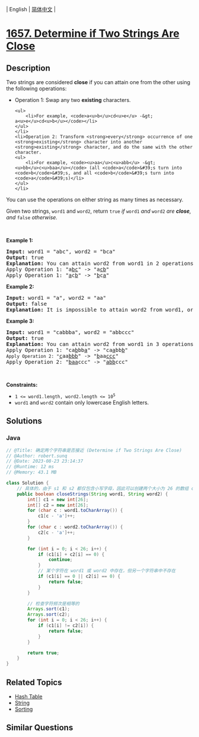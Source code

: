 
| English | [简体中文](README.md) |

# [1657. Determine if Two Strings Are Close](https://leetcode.cn//problems/determine-if-two-strings-are-close/)

## Description

<p>Two strings are considered <strong>close</strong> if you can attain one from the other using the following operations:</p>

<ul>
	<li>Operation 1: Swap any two <strong>existing</strong> characters.

	<ul>
		<li>For example, <code>a<u>b</u>cd<u>e</u> -&gt; a<u>e</u>cd<u>b</u></code></li>
	</ul>
	</li>
	<li>Operation 2: Transform <strong>every</strong> occurrence of one <strong>existing</strong> character into another <strong>existing</strong> character, and do the same with the other character.
	<ul>
		<li>For example, <code><u>aa</u>c<u>abb</u> -&gt; <u>bb</u>c<u>baa</u></code> (all <code>a</code>&#39;s turn into <code>b</code>&#39;s, and all <code>b</code>&#39;s turn into <code>a</code>&#39;s)</li>
	</ul>
	</li>
</ul>

<p>You can use the operations on either string as many times as necessary.</p>

<p>Given two strings, <code>word1</code> and <code>word2</code>, return <code>true</code><em> if </em><code>word1</code><em> and </em><code>word2</code><em> are <strong>close</strong>, and </em><code>false</code><em> otherwise.</em></p>

<p>&nbsp;</p>
<p><strong class="example">Example 1:</strong></p>

<pre>
<strong>Input:</strong> word1 = &quot;abc&quot;, word2 = &quot;bca&quot;
<strong>Output:</strong> true
<strong>Explanation:</strong> You can attain word2 from word1 in 2 operations.
Apply Operation 1: &quot;a<u>bc</u>&quot; -&gt; &quot;a<u>cb</u>&quot;
Apply Operation 1: &quot;<u>a</u>c<u>b</u>&quot; -&gt; &quot;<u>b</u>c<u>a</u>&quot;
</pre>

<p><strong class="example">Example 2:</strong></p>

<pre>
<strong>Input:</strong> word1 = &quot;a&quot;, word2 = &quot;aa&quot;
<strong>Output:</strong> false
<strong>Explanation: </strong>It is impossible to attain word2 from word1, or vice versa, in any number of operations.
</pre>

<p><strong class="example">Example 3:</strong></p>

<pre>
<strong>Input:</strong> word1 = &quot;cabbba&quot;, word2 = &quot;abbccc&quot;
<strong>Output:</strong> true
<strong>Explanation:</strong> You can attain word2 from word1 in 3 operations.
Apply Operation 1: &quot;ca<u>b</u>bb<u>a</u>&quot; -&gt; &quot;ca<u>a</u>bb<u>b</u>&quot;
<code>Apply Operation 2: &quot;</code><u>c</u>aa<u>bbb</u>&quot; -&gt; &quot;<u>b</u>aa<u>ccc</u>&quot;
Apply Operation 2: &quot;<u>baa</u>ccc&quot; -&gt; &quot;<u>abb</u>ccc&quot;
</pre>

<p>&nbsp;</p>
<p><strong>Constraints:</strong></p>

<ul>
	<li><code>1 &lt;= word1.length, word2.length &lt;= 10<sup>5</sup></code></li>
	<li><code>word1</code> and <code>word2</code> contain only lowercase English letters.</li>
</ul>


## Solutions


### Java

```Java
// @Title: 确定两个字符串是否接近 (Determine if Two Strings Are Close)
// @Author: robert.sunq
// @Date: 2023-08-23 23:14:37
// @Runtime: 12 ms
// @Memory: 43.1 MB

class Solution {
    // 具体的，由于 s1 和 s2 都仅包含小写字母，因此可以创建两个大小为 26 的数组 c1 和 c2 分别对两字符串进行词频统计
    public boolean closeStrings(String word1, String word2) {
        int[] c1 = new int[26];
        int[] c2 = new int[26];
        for (char c : word1.toCharArray()) {
            c1[c - 'a']++;
        }
        for (char c : word2.toCharArray()) {
            c2[c - 'a']++;
        }

        for (int i = 0; i < 26; i++) {
            if (c1[i] + c2[i] == 0) {
                continue;
            }
            // 某个字符在 word1 或 word2 中存在，但另一个字符串中不存在
            if (c1[i] == 0 || c2[i] == 0) {
                return false;
            }
        }

        // 检查字符频次是相等的
        Arrays.sort(c1);
        Arrays.sort(c2);
        for (int i = 0; i < 26; i++) {
            if (c1[i] != c2[i]) {
                return false;
            }
        }

        return true;
    }
}
```



## Related Topics

- [Hash Table](https://leetcode.cn//tag/hash-table)
- [String](https://leetcode.cn//tag/string)
- [Sorting](https://leetcode.cn//tag/sorting)

## Similar Questions


